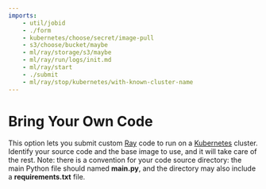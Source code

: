 ```yaml
---
imports:
    - util/jobid
    - ./form
    - kubernetes/choose/secret/image-pull
    - s3/choose/bucket/maybe
    - ml/ray/storage/s3/maybe
    - ml/ray/run/logs/init.md
    - ml/ray/start
    - ./submit
    - ml/ray/stop/kubernetes/with-known-cluster-name
---
```


# Bring Your Own Code

This option lets you submit custom [Ray](https://www.ray.io/) code to
run on a [Kubernetes](https://kubernetes.io/) cluster. Identify your
source code and the base image to use, and it will take care of the
rest. Note: there is a convention for your code source directory: the
main Python file should named **main.py**, and the directory may also
include a **requirements.txt** file.
